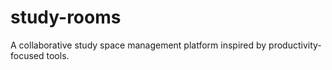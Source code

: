 # study-rooms
A collaborative study space management platform inspired by productivity-focused tools. 
